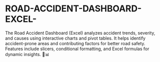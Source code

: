 # ROAD-ACCIDENT-DASHBOARD-EXCEL-
The Road Accident Dashboard (Excel) analyzes accident trends, severity, and causes using interactive charts and pivot tables. It helps identify accident-prone areas and contributing factors for better road safety. Features include slicers, conditional formatting, and Excel formulas for dynamic insights. 🚗📊
